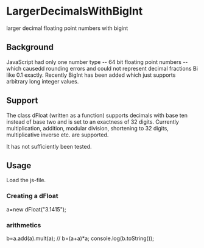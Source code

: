 # LargerDecimalsWithBigInt
larger decimal floating point numbers with bigint

## Background 

JavaScript had only one number type -- 64 bit floating point numbers -- which causedd rounding errors and could not represent decimal fractions Bi like 0.1 exactly. Recently BigInt has been added which just supports arbitrary long integer values. 

## Support

The class dFloat (written as a function) supports decimals with base ten instead of base two and is set to an exactness of 32 digits. 
Currently multiplication, addition, modular division, shortening to 32 digits, multiplicative inverse etc. are supported.

It has not sufficiently been tested. 

## Usage

Load the js-file.

### Creating a dFloat

a=new dFloat("3.1415");

### arithmetics

b=a.add(a).mult(a); // b=(a+a)*a;
console.log(b.toString());
